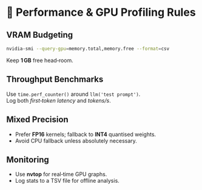 # 🚀 Performance & GPU Profiling Rules

## VRAM Budgeting

```bash
nvidia-smi --query-gpu=memory.total,memory.free --format=csv
```

Keep **1 GB** free head‑room.

## Throughput Benchmarks

Use `time.perf_counter()` around `llm('test prompt')`.  
Log both *first‑token latency* and *tokens/s*.

## Mixed Precision

* Prefer **FP16** kernels; fallback to **INT4** quantised weights.  
* Avoid CPU fallback unless absolutely necessary.

## Monitoring

* Use **nvtop** for real‑time GPU graphs.  
* Log stats to a TSV file for offline analysis.

